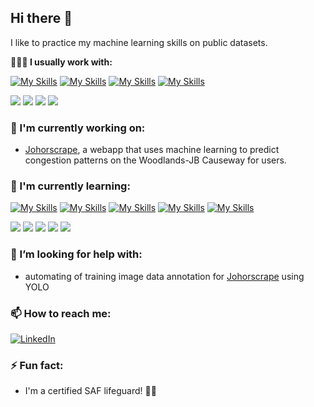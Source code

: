 ## Hi there 👋

I like to practice my machine learning skills on public datasets.

**👨🏻‍💻 I usually work with:**

[![My Skills](https://skillicons.dev/icons?i=python&theme=dark)](https://www.python.org/)
[![My Skills](https://skillicons.dev/icons?i=sklearn&theme=dark)](https://scikit-learn.org/stable/)
[![My Skills](https://skillicons.dev/icons?i=selenium&theme=dark)](https://www.selenium.dev/)
[![My Skills](https://skillicons.dev/icons?i=gcp&theme=dark)](https://cloud.google.com/free?utm_source=google&utm_medium=cpc&utm_campaign=japac-SG-all-en-dr-BKWS-all-core-trial-EXA-dr-1710102&utm_content=text-ad-none-none-DEV_c-CRE_602258786551-ADGP_Hybrid+%7C+BKWS+-+EXA+%7C+Txt+-GCP-General-core+brand-main-KWID_43700071544383221-kwd-6458750523&userloc_9062521-network_g&utm_term=KW_google+cloud&gad_source=1&gclid=EAIaIQobChMIrIiTr8uNjAMVbqhmAh0puyPPEAAYASAAEgKmgPD_BwE&gclsrc=aw.ds)

![](https://img.shields.io/badge/Python-yellow)
![](https://img.shields.io/badge/Scikit--learn-darkorange)
![](https://img.shields.io/badge/Selenium-green)
![](https://img.shields.io/badge/GCloud-blue)

### 🔭 I'm currently working on:
- [Johorscrape](https://github.com/milkbottledude/woodlands-jb_tracker), a webapp that uses machine learning to predict congestion patterns on the Woodlands-JB Causeway for users.

### 🌱 I'm currently learning:

[![My Skills](https://skillicons.dev/icons?i=tensorflow&theme=dark)](https://www.tensorflow.org/)
[![My Skills](https://skillicons.dev/icons?i=docker&theme=dark)](https://www.docker.com/)
[![My Skills](https://skillicons.dev/icons?i=html&theme=dark)](https://developer.mozilla.org/en-US/docs/Web/HTML)
[![My Skills](https://skillicons.dev/icons?i=css&theme=dark)](https://developer.mozilla.org/en-US/docs/Web/CSS)
[![My Skills](https://skillicons.dev/icons?i=js&theme=dark)](https://developer.mozilla.org/en-US/docs/Web/JavaScript)

![](https://img.shields.io/badge/TensorFlow-darkorange)
![](https://img.shields.io/badge/Docker-lightblue)
![](https://img.shields.io/badge/HTML-orange)
![](https://img.shields.io/badge/CSS-blue)
![](https://img.shields.io/badge/JavaScript-yellow)

### 🤔 I’m looking for help with:
- automating of training image data annotation for [Johorscrape](https://github.com/milkbottledude/woodlands-jb_tracker) using YOLO

### 📫 How to reach me:
<div display="flex">
  <a href="https://t.me/milkbottledude">
    <img src="https://img.shields.io/badge/Telegram-%230077B5.svg?style=for-the-badge&logo=linkedin&logoColor=white" alt="LinkedIn"/>
  </a>
</div>

### ⚡ Fun fact:
- I'm a certified SAF lifeguard! 🛟🦺



<!--
**milkbottledude/milkbottledude** is a ✨ _special_ ✨ repository because its `README.md` (this file) appears on your GitHub profile.

Here are some ideas to get you started:

- 🔭 I’m currently working on ...
- 🌱 I’m currently learning ...
- 👯 I’m looking to collaborate on ...
- 🤔 I’m looking for help with ...
- 💬 Ask me about ...
- 📫 How to reach me: ...
- 😄 Pronouns: ...
- ⚡ Fun fact: ...
-->
